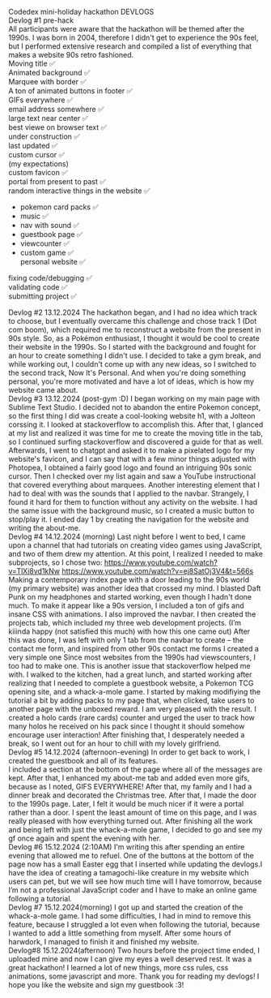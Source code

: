 Codedex mini-holiday hackathon DEVLOGS <br>
Devlog #1 pre-hack <br>
All participants were aware that the hackathon will be themed after the 1990s. I was born in 2004, therefore I didn't get to experience the 90s feel, but I performed extensive research and compiled a list of everything that makes a website 90s retro fashioned. <br>
Moving title ✅ <br>
Animated background ✅ <br>
Marquee with border ✅ <br>
A ton of animated buttons in footer ✅ <br>
GIFs everywhere ✅ <br>
email address somewhere ✅ <br>
large text near center ✅ <br>
best viewe on browser text ✅ <br>
under construction ✅ <br>
last updated ✅ <br>
custom cursor ✅ <br>
(my expectations) <br>
custom favicon ✅ <br>
portal from present to past ✅ <br>
random interactive things in the website ✅ <br>
- pokemon card packs ✅ <br>
- music ✅ <br>
- nav with sound ✅ <br>
- guestbook page ✅ <br>
- viewcounter ✅ <br>
- custom game ✅ <br>
personal website ✅ <br>

fixing code/debugging ✅ <br>
validating code ✅ <br>
submitting project ✅ <br>

Devlog #2 13.12.2024
The hackathon began, and I had no idea which track to choose, but I eventually overcame this challenge and chose track 1 (Dot com boom), which required me to reconstruct a website from the present in 90s style. So, as a Pokémon enthusiast, I thought it would be cool to create their website in the 1990s. So I started with the background and fought for an hour to create something I didn't use.
I decided to take a gym break, and while working out, I couldn't come up with any new ideas, so I switched to the second track, Now It's Personal. And when you're doing something personal, you're more motivated and have a lot of ideas, which is how my website came about. <br>
Devlog #3 13.12.2024 (post-gym :D)
I began working on my main page with Sublime Text Studio. I decided not to abandon the entire Pokemon concept, so the first thing I did was create a cool-looking website h1, with a Jolteon corssing it. I looked at stackoverflow to accomplish this.
After that, I glanced at my list and realized it was time for me to create the moving title in the tab, so I continued surfing stackoverflow and discovered a guide for that as well. Afterwards, I went to chatgpt and asked it to make a pixelated logo for my website's favicon, and I can say that with a few minor things adjusted with Photopea, I obtained a fairly good logo and found an intriguing 90s sonic cursor.
Then I checked over my list again and saw a YouTube instructional that covered everything about marquees. Another interesting element that I had to deal with was the sounds that I applied to the navbar. Strangely, I found it hard for them to function without any activity on the website. I had the same issue with the background music, so I created a music button to stop/play it. I ended day 1 by creating the navigation for the website and writing the about-me.<br>
Devlog #4 14.12.2024 (morning)
Last night before I went to bed, I came upon a channel that had tutorials on creating video games using JavaScript, and two of them drew my attention. At this point, I realized I needed to make subprojects, so I chose two:
https://www.youtube.com/watch?v=TlXi8vd1kNw
https://www.youtube.com/watch?v=ej8SatOj3V4&t=566s
Making a contemporary index page with a door leading to the 90s world (my primary website) was another idea that crossed my mind. I blasted Daft Punk on my headphones and started working, even though I hadn't done much. To make it appear like a 90s version, I included a ton of gifs and insane CSS with animations. I also improved the navbar.
I then created the projects tab, which included my three web development projects. (I’m kiiinda happy (not satisfied this much) with how this one came out)
After this was done, I was left with only 1 tab from the navbar to create – the contact me form, and inspired from other 90s contact me forms I created a very simple one
Since most websites from the 1990s had viewscounters, I too had to make one. This is another issue that stackoverflow helped me with. I walked to the kitchen, had a great lunch, and started working after realizing that I needed to complete a guestbook website, a Pokemon TCG opening site, and a whack-a-mole game. I started by making modifiying the tutorial a bit by adding packs to my page that, when clicked, take users to another page with the unboxed reward. I am very pleased with the result.
I created a holo cards (rare cards) counter and urged the user to track how many holos he received on his pack since I thought it should somehow encourage user interaction! 
After finishing that, I desperately needed a break, so I went out for an hour to chill with my lovely girlfriend.<br>
Devlog #5 14.12.2024 (afternoon-evening)
In order to get back to work, I created the guestbook and all of its features.  
I included a section at the bottom of the page where all of the messages are kept.
After that, I enhanced my about-me tab and added even more gifs, because as I noted, GIFS EVERYWHERE!
After that, my family and I had a dinner break and decorated the Christmas tree. After that, I made the door to the 1990s page. Later, I felt it would be much nicer if it were a portal rather than a door. I spent the least amount of time on this page, and I was really pleased with how everything turned out. 
After finishing all the work and being left with just the whack-a-mole game, I decided to go and see my gf once again and spent the evening with her.<br>
Devlog #6 15.12.2024 (2:10AM)
I'm writing this after spending an entire evening that allowed me to refuel. One of the buttons at the bottom of the page now has a small Easter egg that I inserted while updating the devlogs.I have the idea of creating a tamagochi-like creature in my website which users can pet, but we will see how much time will I have tomorrow, because I’m not a professional JavaScript coder and I have to make an online game following a tutorial. <br>
Devlog #7 15.12.2024(morning)
I got up and started the creation of the whack-a-mole game. I had some difficulties, I had in mind to remove this feature, because I struggled a lot even when following the tutorial, because I wanted to add a little something from myself. After some hours of harwdork, I managed to finish it and finished my website.<br>
Devlog#8 15.12.2024(afternoon)
Two hours before the project time ended, I uploaded mine and now I can give my eyes a well deserved rest. It was a great hackathon! I learned a lot of new things, more css rules, css animations, some javascript and more. Thank you for reading my devlogs! I hope you like the website and sign my guestbook :3!

